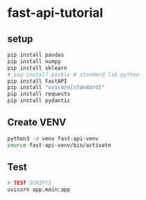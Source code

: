 # fast-api-tutorial

## setup

```bash
pip install pandas
pip install numpy
pip install sklearn
# pip install pickle # standard lib python
pip install FastAPI
pip install "uvicorn[standard]"
pip install requests
pip install pydantic
```

## Create VENV

```bash
python3 -m venv fast-api-venv
source fast-api-venv/bin/activate
```

## Test

```bash
# TEST SCRIPTS
uvicorn app.main:app 
```
